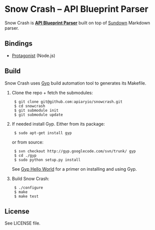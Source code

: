 # Snow Crash – API Blueprint Parser

Snow Crash is [**API Blueprint Parser**](http://apiblueprint.org) built on top of [Sundown](https://github.com/vmg/sundown) Markdown parser.

## Bindings
* [Protagonist](https://github.com/apiaryio/protagonist) (Node.js)

## Build
Snow Crash uses [Gyp](http://code.google.com/p/gyp/) build automation tool to generates its Makefile.
	
1. Clone the repo + fetch the submodules:

		$ git clone git@github.com:apiaryio/snowcrash.git
		$ cd snowcrash
		$ git submodule init
		$ git submodule update

2. If needed install Gyp. Either from its package:
	
		$ sudo apt-get install gyp

	or from source:

		$ svn checkout http://gyp.googlecode.com/svn/trunk/ gyp
		$ cd ./gyp
		$ sudo python setup.py install	
		
	See [Gyp Hello World](https://github.com/springmeyer/hello-gyp) for a primer on installing and using Gyp.

3. Build Snow Crash:

		$ ./configure
		$ make
		$ make test

## License
See LICENSE file.
